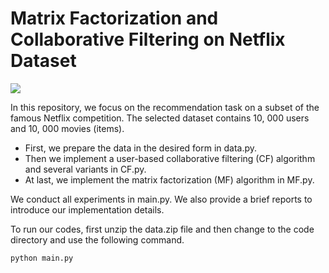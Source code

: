 # Matrix Factorization and Collaborative Filtering on Netflix Dataset

![](https://visitor-badge.glitch.me/badge?page_id=Doslim.Matrix-Factorization-and-Collaborative-Filtering-on-Netflix-Dataset)

In this repository, we focus on the recommendation task on a subset of the famous Netflix competition. The selected dataset contains 10, 000 users and 10, 000 movies (items). 

- First, we prepare the data in the desired form in data.py.
- Then we implement a user-based collaborative filtering (CF) algorithm and several variants in CF.py.
- At last, we implement the matrix factorization (MF) algorithm in MF.py.

We conduct all experiments in main.py. We also provide a brief reports to introduce our implementation details.

To run our codes, first unzip the data.zip file and then change to the code directory and use the following command.
```
python main.py
```


